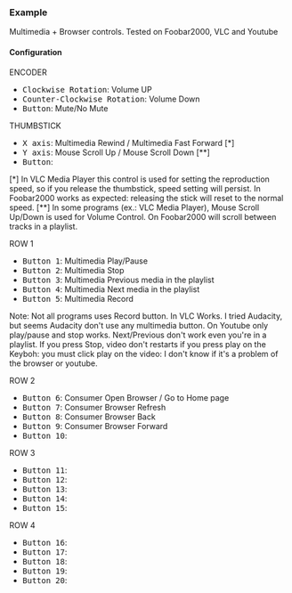 ### Example

Multimedia + Browser controls. Tested on Foobar2000, VLC and Youtube

#### Configuration

ENCODER
- <kbd>Clockwise Rotation</kbd>: Volume UP
- <kbd>Counter-Clockwise Rotation</kbd>: Volume Down
- <kbd>Button</kbd>: Mute/No Mute

THUMBSTICK 
- <kbd>X axis</kbd>: Multimedia Rewind / Multimedia Fast Forward [*]
- <kbd>Y axis</kbd>: Mouse Scroll Up / Mouse Scroll Down [**]
- <kbd>Button</kbd>:

[*] In VLC Media Player this control is used for setting the reproduction speed, so if you release the thumbstick, speed setting will persist. In Foobar2000 works as expected: releasing the stick will reset to the normal speed.
[**] In some programs (ex.: VLC Media Player), Mouse Scroll Up/Down is used for Volume Control. On Foobar2000 will scroll between tracks in a playlist.

ROW 1
- <kbd>Button 1</kbd>: Multimedia Play/Pause
- <kbd>Button 2</kbd>: Multimedia Stop
- <kbd>Button 3</kbd>: Multimedia Previous media in the playlist
- <kbd>Button 4</kbd>: Multimedia Next media in the playlist
- <kbd>Button 5</kbd>: Multimedia Record

Note:
Not all programs uses Record button. In VLC Works. I tried Audacity, but seems Audacity don't use any multimedia button.
On Youtube only play/pause and stop works. Next/Previous don't work even you're in a playlist. If you press Stop, video don't restarts if you press play on the Keyboh: you must click play on the video: I don't know if it's a problem of the browser or youtube.

ROW 2
- <kbd>Button 6</kbd>: Consumer Open Browser / Go to Home page
- <kbd>Button 7</kbd>: Consumer Browser Refresh
- <kbd>Button 8</kbd>: Consumer Browser Back
- <kbd>Button 9</kbd>: Consumer Browser Forward
- <kbd>Button 10</kbd>: 

ROW 3
- <kbd>Button 11</kbd>: 
- <kbd>Button 12</kbd>: 
- <kbd>Button 13</kbd>: 
- <kbd>Button 14</kbd>: 
- <kbd>Button 15</kbd>: 

ROW 4
- <kbd>Button 16</kbd>: 
- <kbd>Button 17</kbd>:
- <kbd>Button 18</kbd>: 
- <kbd>Button 19</kbd>: 
- <kbd>Button 20</kbd>: 